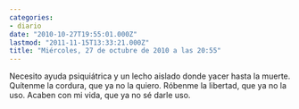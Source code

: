 ```yaml
---
categories:
- diario
date: "2010-10-27T19:55:01.000Z"
lastmod: "2011-11-15T13:33:21.000Z"
title: "Miércoles, 27 de octubre de 2010 a las 20:55"
---
```


Necesito ayuda psiquiátrica y un lecho aislado donde yacer hasta la muerte.  Quí­tenme la cordura, que ya no la quiero. Róbenme la libertad, que ya no la uso. Acaben con mi vida, que ya no sé darle uso.